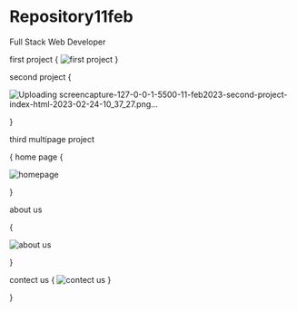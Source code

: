 # Repository11feb
Full Stack Web Developer 


first project
{
![first project](https://user-images.githubusercontent.com/124686068/221096041-9011270f-3128-4945-a54f-e69d748454f7.png)
}



second project
{

![Uploading screencapture-127-0-0-1-5500-11-feb2023-second-project-index-html-2023-02-24-10_37_27.png…]()

}


third multipage project

{
 home page
 {
 
 
 ![homepage](https://user-images.githubusercontent.com/124686068/221096498-2fa8e03b-c261-4bc0-a89e-24e57f64148d.png)

 
 
 }
 
 about us
 
 {
 
 
 ![about us](https://user-images.githubusercontent.com/124686068/221096546-21103534-c1d9-4695-a96d-7bf4e3981108.png)

 
 
 }
 
 contect us
 {
 ![contect us](https://user-images.githubusercontent.com/124686068/221096573-388c44c5-337d-4ae5-92c3-f5370db264a1.png)
}













}

